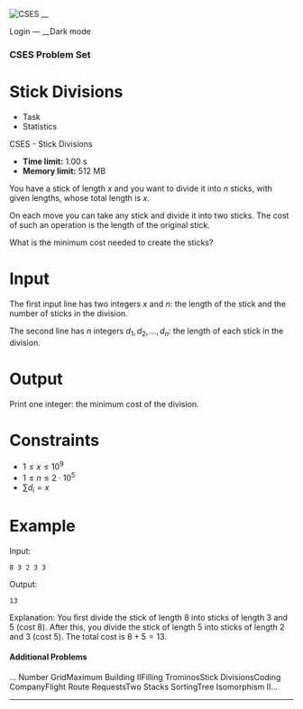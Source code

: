 ![CSES](/logo.png?1) __

Login — __Dark mode

### CSES Problem Set

# Stick Divisions

  * Task
  * Statistics

CSES - Stick Divisions

  * **Time limit:** 1.00 s
  * **Memory limit:** 512 MB

You have a stick of length $x$ and you want to divide it into $n$ sticks, with
given lengths, whose total length is $x$.

On each move you can take any stick and divide it into two sticks. The cost of
such an operation is the length of the original stick.

What is the minimum cost needed to create the sticks?

# Input

The first input line has two integers $x$ and $n$: the length of the stick and
the number of sticks in the division.

The second line has $n$ integers $d_1,d_2,\ldots,d_n$: the length of each
stick in the division.

# Output

Print one integer: the minimum cost of the division.

# Constraints

  * $1 \le x \le 10^9$
  * $1 \le n \le 2 \cdot 10^5$
  * $\sum d_i = x$

# Example

Input:

``` 8 3 2 3 3 ```

Output:

``` 13 ```

Explanation: You first divide the stick of length $8$ into sticks of length
$3$ and $5$ (cost $8$). After this, you divide the stick of length $5$ into
sticks of length $2$ and $3$ (cost $5$). The total cost is $8+5=13$.

#### Additional Problems

... Number GridMaximum Building IIFilling TrominosStick DivisionsCoding
CompanyFlight Route RequestsTwo Stacks SortingTree Isomorphism II...

* * *

